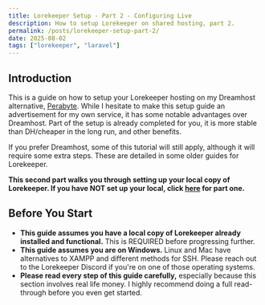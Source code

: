 ```yaml
---
title: Lorekeeper Setup - Part 2 - Configuring Live
description: How to setup Lorekeeper on shared hosting, part 2.
permalink: /posts/lorekeeper-setup-part-2/
date: 2025-08-02
tags: ["lorekeeper", "laravel"]
---
```


## Introduction
This is a guide on how to setup your Lorekeeper hosting on my Dreamhost alternative, [Perabyte](https://perabyte.dev). While I hesitate to make this setup guide an advertisement for my own service, it has some notable advantages over Dreamhost. Part of the setup is already completed for you, it is more stable than DH/cheaper in the long run, and other benefits.

If you prefer Dreamhost, some of this tutorial will still apply, although it will require some extra steps. These are detailed in some older guides for Lorekeeper.

**This second part walks you through setting up your local copy of Lorekeeper. If you have NOT set up your local, click [here](/posts/lorekeeper-setup-part-1) for part one.**

## Before You Start
- **This guide assumes you have a local copy of Lorekeeper already installed and functional.** This is REQUIRED before progressing further.
- **This guide assumes you are on Windows.** Linux and Mac have alternatives to XAMPP and different methods for SSH. Please reach out to the Lorekeeper Discord if you're on one of those operating systems.
- **Please read every step of this guide carefully,** especially because this section involves real life money. I highly recommend doing a full read-through before you even get started.
